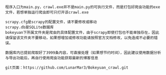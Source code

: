     程序入口为main.py，crawl.exe并不是main.py的可执行文件，而是打包好爬虫功能的exe文件，若想单独运行爬虫即可只打开该crawl.exe

    scrapy.cfg是scrapy的配置文件，请不要修改或移动
    scrapy.db是SQLite数据库
    bokeyuan下所属文件夹是爬虫的具体配置文件，由于scrapy即使打包也不能单独存在，因此请保留该文件夹不要移动，如果想增加或修改功能请按照官方文档修改，以免造成不必要的错误。

    数据库内已提前爬取好了3999条内容，可直接处理（如果想节约时间），因此建议使用数据分析与导出功能后，再自行使用爬虫功能获取最新的博客信息

    git页面：https://github.com/LunarMar3/Bokeyuan_crawl.git